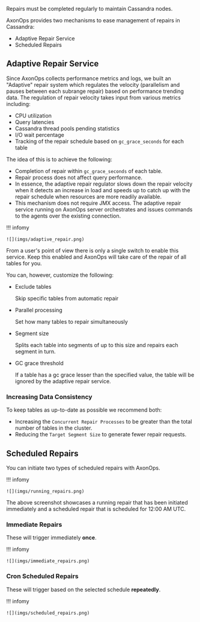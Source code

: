 Repairs must be completed regularly to maintain Cassandra nodes.

AxonOps provides two mechanisms to ease management of repairs in Cassandra:

* Adaptive Repair Service
* Scheduled Repairs

## Adaptive Repair Service

Since AxonOps collects performance metrics and logs, we built an "Adaptive" repair system which regulates the velocity (parallelism and pauses between each subrange repair) based on performance trending data. The regulation of repair velocity takes input from various metrics including:

* CPU utilization
* Query latencies
* Cassandra thread pools pending statistics
* I/O wait percentage
* Tracking of the repair schedule based on `gc_grace_seconds` for each table

The idea of this is to achieve the following:

* Completion of repair within `gc_grace_seconds` of each table.
* Repair process does not affect query performance.
* In essence, the adaptive repair regulator slows down the repair velocity when it detects an increase in load and speeds up to catch up with the repair schedule when resources are more readily available.
* This mechanism does not require JMX access. The adaptive repair service running on AxonOps server orchestrates and issues commands to the agents over the existing connection.

!!! infomy
    
    ![](imgs/adaptive_repair.png)

From a user's point of view there is only a single switch to enable this service. Keep this enabled and AxonOps will take care of the repair of all tables for you. 

You can, however, customize the following:

* Exclude tables
  
    Skip specific tables from automatic repair

* Parallel processing
  
    Set how many tables to repair simultaneously

* Segment size
  
    Splits each table into segments of up to this size and repairs each segment in turn.

* GC grace threshold
  
    If a table has a gc grace lesser than the specified value, the table will be ignored by the adaptive repair service.

### Increasing Data Consistency

To keep tables as up-to-date as possible we recommend both:

* Increasing the `Concurrent Repair Processes` to be greater than the total number of tables in the cluster.
* Reducing the `Target Segment Size` to generate fewer repair requests.

## Scheduled Repairs

You can initiate two types of scheduled repairs with AxonOps.

!!! infomy 

    ![](imgs/running_repairs.png)
    

The above screenshot showcases a running repair that has been initiated immediately and a scheduled repair that is scheduled for 12:00 AM UTC.

### Immediate Repairs

These will trigger immediately **once**.

!!! infomy 

    ![](imgs/immediate_repairs.png)


### Cron Scheduled Repairs

These will trigger based on the selected schedule **repeatedly**.

!!! infomy 

    ![](imgs/scheduled_repairs.png)

